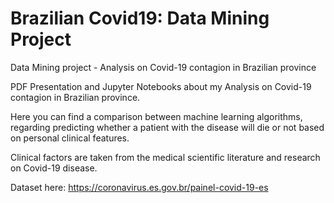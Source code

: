 # Brazilian Covid19: Data Mining Project
Data Mining project - Analysis on Covid-19 contagion in Brazilian province

PDF Presentation and Jupyter Notebooks about my Analysis on Covid-19 contagion in Brazilian province.

Here you can find a comparison between machine learning algorithms, regarding predicting whether a patient with the disease will die or not based on personal clinical features.

Clinical factors are taken from the medical scientific literature and research on Covid-19 disease.

Dataset here: https://coronavirus.es.gov.br/painel-covid-19-es
